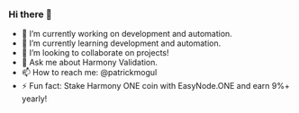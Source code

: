 ### Hi there 👋

<!--
**patrickmogul/patrickmogul** is a ✨ _special_ ✨ repository because its `README.md` (this file) appears on your GitHub profile.

Here are some ideas to get you started:

- 🔭 I’m currently working on ...
- 🌱 I’m currently learning ...
- 👯 I’m looking to collaborate on ...
- 🤔 I’m looking for help with ...
- 💬 Ask me about ...
- 📫 How to reach me: ...
- 😄 Pronouns: ...
- ⚡ Fun fact: ...
-->

- 🔭 I’m currently working on development and automation.
- 🌱 I’m currently learning development and automation.
- 👯 I’m looking to collaborate on projects!
- 💬 Ask me about Harmony Validation.
- 📫 How to reach me: @patrickmogul
- ⚡ Fun fact: Stake Harmony ONE coin with EasyNode.ONE and earn 9%+ yearly!
